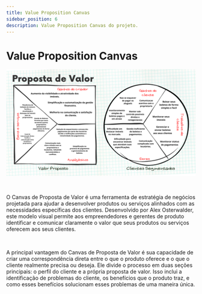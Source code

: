 ```yaml
---
title: Value Proposition Canvas
sidebar_position: 6
description: Value Proposition Canvas do projeto.
---
```


# Value Proposition Canvas
<img src="../../static/img/canvass.png" alt= "Example banner" style="display: block; margin-left: auto; margin-right: auto;"/>

<br>
<br>

O Canvas de Proposta de Valor é uma ferramenta de estratégia de negócios projetada para ajudar a desenvolver produtos ou serviços alinhados com as necessidades específicas dos clientes. Desenvolvido por Alex Osterwalder, este modelo visual permite aos empreendedores e gerentes de produto identificar e comunicar claramente o valor que seus produtos ou serviços oferecem aos seus clientes.

<br>

A principal vantagem do Canvas de Proposta de Valor é sua capacidade de criar uma correspondência direta entre o que o produto oferece e o que o cliente realmente precisa ou deseja. Ele divide o processo em duas seções principais: o perfil do cliente e a própria proposta de valor. Isso inclui a identificação de problemas do cliente, os benefícios que o produto traz, e como esses benefícios solucionam esses problemas de uma maneira única.